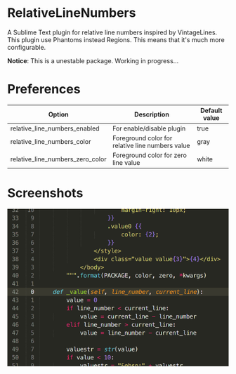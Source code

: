 # RelativeLineNumbers

A Sublime Text plugin for relative line numbers inspired by VintageLines. This plugin use Phantoms instead Regions. This means that it's much more configurable.

**Notice**: This is a unestable package. Working in progress...

# Preferences
| Option | Description | Default value |
|--------|-------------|---------------|
| relative_line_numbers_enabled | For enable/disable plugin | true |
| relative_line_numbers_color | Foreground color for relative line numbers value | gray |
| relative_line_numbers_zero_color | Foreground color for zero line value | white |

# Screenshots
![](imgs/screenshot1.png "")
